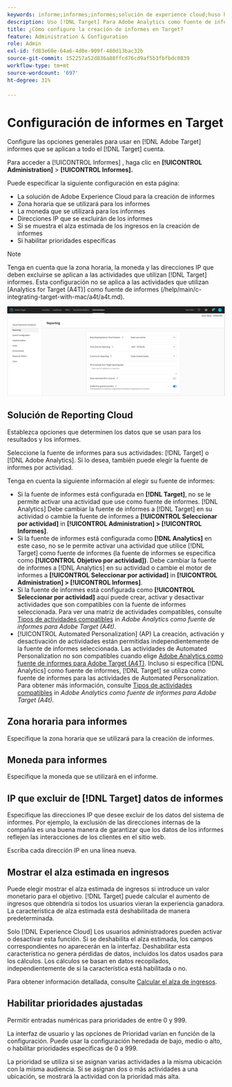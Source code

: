 ```yaml
---
keywords: informe;informes;informes;solución de experience cloud;huso horario;zona horaria;moneda;excluir direcciones IP;alza estimada de ingresos;ingresos;alza de ingresos;prioridades específicas;específicas
description: Uso [!DNL Target] Para Adobe Analytics como fuente de informes, especifique el formato predeterminado de zona horaria y moneda, agregue direcciones IP que excluir de los informes, etc.
title: ¿Cómo configuro la creación de informes en Target?
feature: Administration & Configuration
role: Admin
exl-id: fd83e60e-64a6-4d0e-909f-480d13bac32b
source-git-commit: 152257a52d836a88ffcd76cd9af5b3fbfbdc0839
workflow-type: tm+mt
source-wordcount: '697'
ht-degree: 31%

---
```


# Configuración de informes en Target

Configure las opciones generales para usar en [!DNL Adobe Target] informes que se aplican a todo el [!DNL Target] cuenta.

Para acceder a [!UICONTROL Informes] , haga clic en **[!UICONTROL Administration]** > **[!UICONTROL Informes].**

Puede especificar la siguiente configuración en esta página:

* La solución de Adobe Experience Cloud para la creación de informes
* Zona horaria que se utilizará para los informes
* La moneda que se utilizará para los informes
* Direcciones IP que se excluirán de los informes
* Si se muestra el alza estimada de los ingresos en la creación de informes
* Si habilitar prioridades específicas

>[!NOTE]
>
>Tenga en cuenta que la zona horaria, la moneda y las direcciones IP que deben excluirse se aplican a las actividades que utilizan [!DNL Target] informes. Esta configuración no se aplica a las actividades que utilizan [Analytics for Target (A4T)] como fuente de informes (/help/main/c-integrating-target-with-mac/a4t/a4t.md).

![Página Informes](/help/main/administrating-target/assets/reporting.png)

## Solución de Reporting Cloud

Establezca opciones que determinen los datos que se usan para los resultados y los informes.

Seleccione la fuente de informes para sus actividades: [!DNL Target] o [!DNL Adobe Analytics]. Si lo desea, también puede elegir la fuente de informes por actividad.

Tenga en cuenta la siguiente información al elegir su fuente de informes:

* Si la fuente de informes está configurada en **[!DNL Target]**, no se le permite activar una actividad que use como fuente de informes. [!DNL Analytics] Debe cambiar la fuente de informes a [!DNL Target] en su actividad o cambie la fuente de informes a **[!UICONTROL Seleccionar por actividad]** in **[!UICONTROL Administration] > [!UICONTROL Informes]**.
* Si la fuente de informes está configurada como **[!DNL Analytics]** en este caso, no se le permite activar una actividad que utilice [!DNL Target] como fuente de informes (la fuente de informes se especifica como **[!UICONTROL Objetivo por actividad])**. Debe cambiar la fuente de informes a [!DNL Analytics] en su actividad o cambie el motor de informes a **[!UICONTROL Seleccionar por actividad]** in **[!UICONTROL Administration] > [!UICONTROL Informes]**.
* Si la fuente de informes está configurada como **[!UICONTROL Seleccionar por actividad]** aquí puede crear, activar y desactivar actividades que son compatibles con la fuente de informes seleccionada. Para ver una matriz de actividades compatibles, consulte [Tipos de actividades compatibles](/help/main/c-integrating-target-with-mac/a4t/a4t.md#section_F487896214BF4803AF78C552EF1669AA) in *Adobe Analytics como fuente de informes para Adobe Target (A4t)*.
* [!UICONTROL Automated Personalization] (AP) La creación, activación y desactivación de actividades están permitidas independientemente de la fuente de informes seleccionada. Las actividades de Automated Personalization no son compatibles cuando elige [Adobe Analytics como fuente de informes para Adobe Target (A4T)](/help/main/c-integrating-target-with-mac/a4t/a4t.md). Incluso si especifica [!DNL Analytics] como fuente de informes, [!DNL Target] se utiliza como fuente de informes para las actividades de Automated Personalization. Para obtener más información, consulte [Tipos de actividades compatibles](/help/main/c-integrating-target-with-mac/a4t/a4t.md#section_F487896214BF4803AF78C552EF1669AA) in *Adobe Analytics como fuente de informes para Adobe Target (A4t)*.

## Zona horaria para informes

Especifique la zona horaria que se utilizará para la creación de informes.

## Moneda para informes

Especifique la moneda que se utilizará en el informe.

## IP que excluir de [!DNL Target] datos de informes

Especifique las direcciones IP que desee excluir de los datos del sistema de informes. Por ejemplo, la exclusión de las direcciones internas de la compañía es una buena manera de garantizar que los datos de los informes reflejen las interacciones de los clientes en el sitio web.

Escriba cada dirección IP en una línea nueva.

## Mostrar el alza estimada en ingresos

Puede elegir mostrar el alza estimada de ingresos si introduce un valor monetario para el objetivo. [!DNL Target] puede calcular el aumento de ingresos que obtendría si todos los usuarios vieran la experiencia ganadora. La característica de alza estimada está deshabilitada de manera predeterminada.

Solo [!DNL Experience Cloud] Los usuarios administradores pueden activar o desactivar esta función. Si se deshabilita el alza estimada, los campos correspondientes no aparecerán en la interfaz. Deshabilitar esta característica no genera pérdidas de datos, incluidos los datos usados para los cálculos. Los cálculos se basan en datos recopilados, independientemente de si la característica está habilitada o no.

Para obtener información detallada, consulte [Calcular el alza de ingresos](/help/main/administrating-target/r-target-account-preferences/estimating-lift-in-revenue.md).

## Habilitar prioridades ajustadas

Permitir entradas numéricas para prioridades de entre 0 y 999.

La interfaz de usuario y las opciones de Prioridad varían en función de la configuración. Puede usar la configuración heredada de bajo, medio o alto, o habilitar prioridades específicas de 0 a 999.

La prioridad se utiliza si se asignan varias actividades a la misma ubicación con la misma audiencia. Si se asignan dos o más actividades a una ubicación, se mostrará la actividad con la prioridad más alta.
